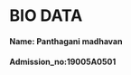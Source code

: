 <!DOCTYPE>
<html>
  <head>
    <h1>BIO DATA</h1>
  </head>
  <body>
    <h4>Name: Panthagani madhavan</h4>
     <h4>Admission_no:19005A0501</h4>
  </body>
  </html>
  
